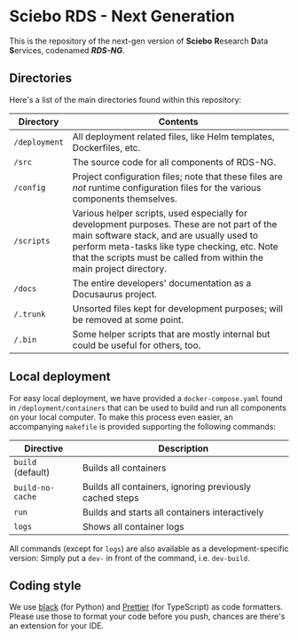 # Sciebo RDS - Next Generation

This is the repository of the next-gen version of **Sciebo** **R**esearch **D**ata **S**ervices, codenamed **_RDS-NG_**.

## Directories

Here's a list of the main directories found within this repository:

| Directory     | Contents                                                                                                                                                                                                                                                          |
|---------------|-------------------------------------------------------------------------------------------------------------------------------------------------------------------------------------------------------------------------------------------------------------------|
| `/deployment` | All deployment related files, like Helm templates, Dockerfiles, etc.                                                                                                                                                                                              |
| `/src`        | The source code for all components of RDS-NG.                                                                                                                                                                                                                     |
| `/config`     | Project configuration files; note that these files are _not_ runtime configuration files for the various components themselves.                                                                                                                                   |
| `/scripts`    | Various helper scripts, used especially for development purposes. These are not part of the main software stack, and are usually used to perform meta-tasks like type checking, etc. Note that the scripts must be called from within the main project directory. |
| `/docs`       | The entire developers' documentation as a Docusaurus project.                                                                                                                                                                                                     |
| `/.trunk`     | Unsorted files kept for development purposes; will be removed at some point.                                                                                                                                                                                      |
| `/.bin`       | Some helper scripts that are mostly internal but could be useful for others, too.                                                                                                                                                                                 |

## Local deployment

For easy local deployment, we have provided a `docker-compose.yaml` found in `/deployment/containers` that can be used to build and run all components on your local computer. To make this process even easier, an accompanying `makefile` is provided supporting the following commands:

| Directive         | Description                                             |
|-------------------|---------------------------------------------------------|
| `build` (default) | Builds all containers                                   |
| `build-no-cache`  | Builds all containers, ignoring previously cached steps |
| `run`             | Builds and starts all containers interactively          |
| `logs`            | Shows all container logs                                |

All commands (except for `logs`) are also available as a development-specific version: Simply put a `dev-` in front of the command, i.e. `dev-build`.

## Coding style

We use [black](https://github.com/psf/black) (for Python) and [Prettier](https://github.com/prettier/prettier) (for TypeScript) as code formatters. Please use those to format your code before you push, chances are there's an extension for your IDE.
